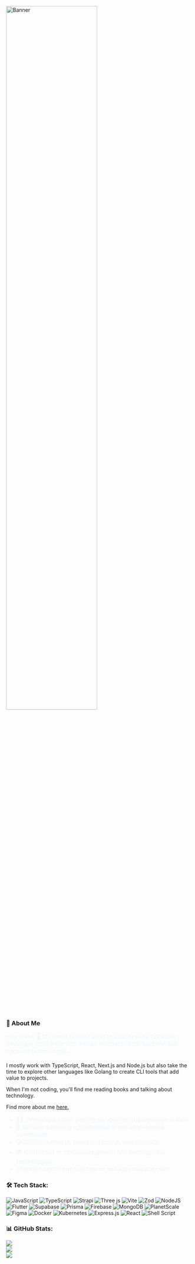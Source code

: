 <a href="https://github.com/Ro-Rohit/Ro-Rohit.github.io">
  <img src="./public/assets/pixelcut-export.png" alt="Banner" style="margin:auto; width:70%">
</a>

### 🚀 About Me

<p style="color:#f0f6fc;font-size:16px;margin-bottom:20px">
  Hey there! 👋 My name is Rohit and I'm a passionate full stack developer from India with a keen interest in both frontend and backend technologies.

I mostly work with TypeScript, React, Next.js and Node.js but also take the time to explore other languages like  Golang to create CLI tools that add value to projects.

When I'm not coding, you'll find me reading books and talking about technology.

Find more about me <a href="https://ro-rohit.github.io/" alt="here.">here.<a>
</p>

<ul style="color:#f0f6fc;font-size:16px; margin-bottom:20px; ">
  <li>👨‍💻 Passionate about sharing my journey and learnings in tech.</li>
  <li>🌱 Actively exploring opportunities in the open-source community</li>
  <li>💻 Skilled in Next.js, React.js, Node.js, and GraphQL</li>
  <li>📚 Committed to continuous growth and learning new technologies</li>
  <li>Sharing insights and tutorials on software development</li>
</ul>

### 🛠 Tech Stack:

![JavaScript](https://img.shields.io/badge/javascript-%23323330.svg?style=flat-square&logo=javascript&logoColor=%23F7DF1E) ![TypeScript](https://img.shields.io/badge/typescript-%23007ACC.svg?style=flat-square&logo=typescript&logoColor=white) ![Strapi](https://img.shields.io/badge/strapi-%232E7EEA.svg?style=flat-square&logo=strapi&logoColor=white) ![Three js](https://img.shields.io/badge/threejs-black?style=flat-square&logo=three.js&logoColor=white) ![Vite](https://img.shields.io/badge/vite-%23646CFF.svg?style=flat-square&logo=vite&logoColor=white) ![Zod](https://img.shields.io/badge/zod-%233068b7.svg?style=flat-square&logo=zod&logoColor=white) ![NodeJS](https://img.shields.io/badge/node.js-6DA55F?style=flat-square&logo=node.js&logoColor=white) ![Flutter](https://img.shields.io/badge/Flutter-%2302569B.svg?style=flat-square&logo=Flutter&logoColor=white) ![Supabase](https://img.shields.io/badge/Supabase-3ECF8E?style=flat-square&logo=supabase&logoColor=white) ![Prisma](https://img.shields.io/badge/Prisma-3982CE?style=flat-square&logo=Prisma&logoColor=white) ![Firebase](https://img.shields.io/badge/firebase-a08021?style=flat-square&logo=firebase&logoColor=ffcd34) ![MongoDB](https://img.shields.io/badge/MongoDB-%234ea94b.svg?style=flat-square&logo=mongodb&logoColor=white) ![PlanetScale](https://img.shields.io/badge/planetscale-%23000000.svg?style=flat-square&logo=planetscale&logoColor=white) ![Figma](https://img.shields.io/badge/figma-%23F24E1E.svg?style=flat-square&logo=figma&logoColor=white) ![Docker](https://img.shields.io/badge/docker-%230db7ed.svg?style=flat-square&logo=docker&logoColor=white) ![Kubernetes](https://img.shields.io/badge/kubernetes-%23326ce5.svg?style=flat-square&logo=kubernetes&logoColor=white) ![Express.js](https://img.shields.io/badge/express.js-%23404d59.svg?style=flat-square&logo=express&logoColor=%2361DAFB) ![React](https://img.shields.io/badge/react-%2320232a.svg?style=flat-square&logo=react&logoColor=%2361DAFB) ![Shell Script](https://img.shields.io/badge/shell_script-%23121011.svg?style=flat-square&logo=gnu-bash&logoColor=white)

### 📊 GitHub Stats:

![](https://github-readme-stats.vercel.app/api?username=Ro-Rohit&theme=github_dark&hide_border=false&include_all_commits=false&count_private=false)<br/>
![](https://github-readme-streak-stats.herokuapp.com/?user=Ro-Rohit&theme=github_dark&hide_border=false)<br/>
![](https://github-readme-stats.vercel.app/api/top-langs/?username=Ro-Rohit&theme=github_dark&hide_border=false&include_all_commits=false&count_private=false&layout=compact)
